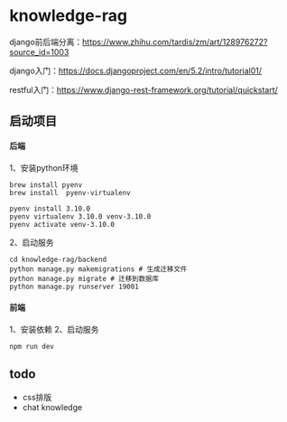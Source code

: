# knowledge-rag

django前后端分离：https://www.zhihu.com/tardis/zm/art/128976272?source_id=1003

django入门：https://docs.djangoproject.com/en/5.2/intro/tutorial01/

restful入门：https://www.django-rest-framework.org/tutorial/quickstart/

## 启动项目
#### 后端
1、安装python环境
```
brew install pyenv
brew install  pyenv-virtualenv

pyenv install 3.10.0
pyenv virtualenv 3.10.0 venv-3.10.0
pyenv activate venv-3.10.0
```

2、启动服务
```
cd knowledge-rag/backend
python manage.py makemigrations # 生成迁移文件
python manage.py migrate # 迁移到数据库
python manage.py runserver 19001
```

#### 前端
1、安装依赖
2、启动服务
```
npm run dev
```

## todo
- css排版
- chat knowledge